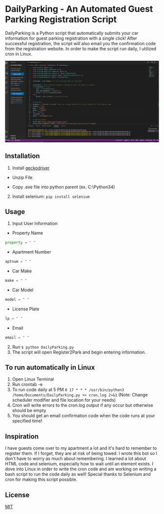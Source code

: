 # DailyParking - An Automated Guest Parking Registration Script

DailyParking is a Python script that automatically submits your car information for guest parking registration with a single click! After successful registration, the script will also email you the confirmation code from the registration website. 
In order to make the script run daily, I utilized cron in Linux. 

![](https://github.com/kjohnson8781/DailyParking/blob/main/DailyParkingPresentation.gif)

## Installation

1. Install [geckodriver](https://github.com/mozilla/geckodriver/releaseshttps://github.com/mozilla/geckodriver/releases)
  * Unzip File

  * Copy .exe file into python parent (ex. C:\Python34)

2. Install selenium: ```pip install selenium``` 

## Usage

1. Input User Information
  * Property Name
```python
property = " "
```
  * Apartment Number
```python
aptnum = " "
```
  * Car Make
```python
make = " "
```
  * Car Model
```python
model = " "
```
  * License Plate
```python
lp = " "
```
  * Email
```python
email = " "
```
2. Run ```$ python DailyParking.py```
3. The script will open Register2Park and begin entering information.

## To run automatically in Linux
1. Open Linux Terminal
2. Run crontab -e
3. To run code daily at 5 PM ```0 17 * * * /usr/bin/python3 /home/Documents/DailyParking.py >> cron.log 2>&1``` (Note: Change scheduler modifier and file location for your needs)
4. Cron will write errors to the cron.log output if any occur but otherwise should be empty
5. You should get an email confirmation code when the code runs at your specified time!

## Inspiration
I have guests come over to my apartment a lot and it's hard to remember to register them. If I forget, they are at risk of being towed. I wrote this bot so I don't have to worry as much about remembering. I learned a lot about HTML code and selenium, especially how to wait until an element exists. I dove into Linux in order to write the cron code and am working on writing a bash script to run the code daily as well!
Special thanks to Selenium and cron for making this script possible. 

## License
[MIT](https://choosealicense.com/licenses/mit/)
